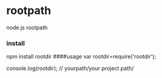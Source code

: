 rootpath
========

node.js rootpath
### install
npm install rootdir
####usage
var rootdir=require('rootdir');

console.log(rootdir);
//  yourpath/your project path/
